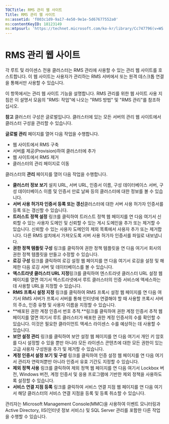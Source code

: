 ```yaml
---
TOCTitle: RMS 관리 웹 사이트
Title: RMS 관리 웹 사이트
ms:assetid: 'f003c1d9-9a17-4e50-9e1e-5d67677552a0'
ms:contentKeyID: 18123149
ms:mtpsurl: 'https://technet.microsoft.com/ko-kr/library/Cc747796(v=WS.10)'
---
```


RMS 관리 웹 사이트
==================

각 루트 및 라이센스 전용 클러스터는 RMS 관리에 사용할 수 있는 관리 웹 사이트를 호스트합니다. 이 웹 사이트는 사용자가 관리하는 RMS 서버에서 또는 원격 데스크톱 연결을 통해서만 사용할 수 있습니다.

이 항목에서는 관리 웹 사이트 기능을 설명합니다. RMS 관리를 위한 웹 사이트 사용 지침은 이 설명서 모음의 "RMS: 작업"에 나오는 "RMS 방법" 및 "RMS 관리"를 참조하십시오.

**참고** 클러스터 구성은 글로벌입니다. 클러스터에 있는 모든 서버의 관리 웹 사이트에서 클러스터 구성을 관리할 수 있습니다.

**글로벌 관리** 페이지를 열어 다음 작업을 수행합니다.

-   웹 사이트에서 RMS 구축
-   서버를 제공(Provision)하여 클러스터에 추가
-   웹 사이트에서 RMS 제거
-   클러스터의 관리 페이지로 이동

클러스터의 **관리** 페이지를 열어 다음 작업을 수행합니다.

-   **클러스터 정보 보기** 설치 URL, 서버 URL, 인증서 이름, 구성 데이터베이스 서버, 구성 데이터베이스 이름 및 인증서 만료 날짜 등의 클러스터에 대한 정보를 볼 수 있습니다.
-   **서버 사용 허가자 인증서 등록 또는 갱신**클러스터에 대한 서버 사용 허가자 인증서를 등록 또는 갱신할 수 있습니다.
-   **트러스트 정책 설정** 링크를 클릭하여 트러스트 정책 웹 페이지를 연 다음 여기서 신뢰할 수 있는 사용자 도메인 및 신뢰할 수 있는 게시 도메인을 추가 또는 제거할 수 있습니다. 신뢰할 수 있는 사용자 도메인의 제외 목록에서 사용자 추가 또는 제거합니다. 다른 RMS 설치에서 가져오도록 서버 사용 허가자 인증서를 파일로 내보냅니다.
-   **권한 정책 템플릿 구성** 링크를 클릭하여 권한 정책 템플릿을 연 다음 여기서 회사의 권한 정책 템플릿을 만들고 수정할 수 있습니다.
-   **로깅 구성** 링크를 클릭하여 로깅 설정 웹 페이지를 연 다음 여기서 로깅을 설정 및 해제한 다음 로깅 서버 및 데이터베이스를 볼 수 있습니다.
-   **엑스트라넷 클러스터 URL 지정**링크를 클릭하여 엔스트라넷 클러스터 URL 설정 웹 페이지를 열면 여기서 엑스트라넷에서 루트 클러스터의 인증 서비스에 액세스하는 데 사용할 URL을 지정할 수 있습니다.
-   **RMS 프록시 설정 지정** 링크를 클릭하여 RMS 프록시 설정 웹 페이지를 연 다음 여기서 RMS 서버가 프록시 서버를 통해 인터넷에 연결해야 할 때 사용할 프록시 서버의 주소, 인증 유형 및 사용자 이름을 지정할 수 있습니다.
-   **배포된 권한 계정 인증서 번호 추적.**링크를 클릭하여 권한 계정 인증서 추적 웹 페이지를 열면 여기서 루트 클러스터가 배포한 권한 계정 인증서의 수를 확인할 수 있습니다. 이것은 필요한 클라이언트 액세스 라이센스 수를 예상하는 데 사용할 수 있습니다.
-   **보안 설정 관리** 링크를 클릭하여 보안 설정 웹 페이지를 연 다음 여기서 개인 키 암호를 다시 설정할 수 있을 뿐만 아니라 모든 라이센스 콘텐츠에 대한 모든 권한이 있는 고급 사용자 구성원을 추가 및 제거할 수 있습니다.
-   **계정 인증서 설정 보기 및 구성** 링크를 클릭하여 인증 설정 웹 페이지를 연 다음 여기서 관리자 연락처뿐만 아니라 인증서 유효 기간도 지정할 수 있습니다.
-   **제외 정책 사용** 링크를 클릭하여 제외 정책 웹 페이지를 연 다음 여기서 Lockbox 버전, Windows 버전, 계정 인증서 및 응용 프로그램에 기반한 제외 정책을 사용하도록 설정할 수 있습니다.
-   **서비스 연결 지점 등록** 링크를 클릭하여 서비스 연결 지점 웹 페이지를 연 다음 여기서 해당 클러스터의 서비스 연결 지점을 등록 및 등록 취소할 수 있습니다.

관리자는 Microsoft Management Console(MMC)을 사용하여 이벤트 모니터링과 Active Directory, IIS(인터넷 정보 서비스) 및 SQL Server 관리를 포함한 다른 작업을 수행할 수 있습니다.
